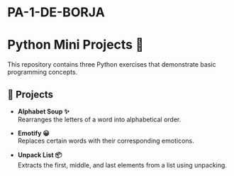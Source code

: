 # PA-1-DE-BORJA

# Python Mini Projects 🐍

This repository contains three Python exercises that demonstrate basic programming concepts.

## 📌 Projects

- **Alphabet Soup ✨**  
  Rearranges the letters of a word into alphabetical order.

- **Emotify 😀**  
  Replaces certain words with their corresponding emoticons.

- **Unpack List 📦**  
  Extracts the first, middle, and last elements from a list using unpacking.
